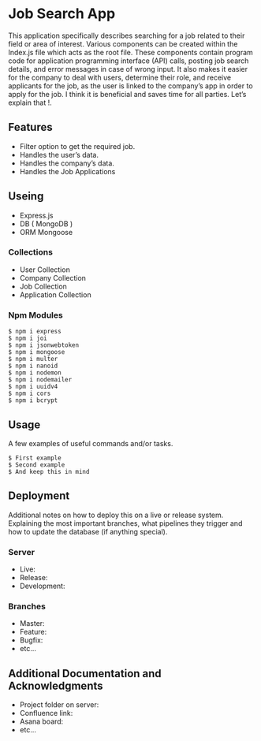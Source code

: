 # Job Search App

This application specifically describes searching for a job related to their field or area of ​​interest. Various components can be created within the Index.js file which acts as the root file. These components contain program code for application programming interface (API) calls, posting job search details, and error messages in case of wrong input. It also makes it easier for the company to deal with users, determine their role, and receive applicants for the job, as the user is linked to the company’s app in order to apply for the job. I think it is beneficial and saves time for all parties. Let’s explain that !.
## Features

 * Filter option to get the required job.
 * Handles the user’s data.
 * Handles the company’s data.
 * Handles the Job Applications
## Useing  

 * Express.js
 * DB ( MongoDB )
 * ORM Mongoose

### Collections

* User Collection
* Company Collection
* Job Collection
* Application Collection

### Npm Modules 

```
$ npm i express
$ npm i joi
$ npm i jsonwebtoken
$ npm i mongoose
$ npm i multer
$ npm i nanoid
$ npm i nodemon
$ npm i nodemailer
$ npm i uuidv4
$ npm i cors
$ npm i bcrypt
```

## Usage

A few examples of useful commands and/or tasks.

```
$ First example
$ Second example
$ And keep this in mind
```

## Deployment

Additional notes on how to deploy this on a live or release system. Explaining the most important branches, what pipelines they trigger and how to update the database (if anything special).

### Server

* Live:
* Release:
* Development:

### Branches

* Master:
* Feature:
* Bugfix:
* etc...

## Additional Documentation and Acknowledgments

* Project folder on server:
* Confluence link:
* Asana board:
* etc...
